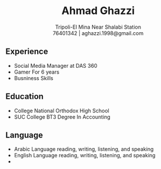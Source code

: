 # <div align="center"> Ahmad Ghazzi </div>
<div align="center"> Tripoli-El Mina Near Shalabi Station </div>
<div align="center"> 76401342 | aghazzi.1998@gmail.com </div>

## Experience
* Social Media Manager at DAS 360 
* Gamer For 6 years
* Busniness Skills 

## Education
* College National Orthodox High School
* SUC College BT3 Degree In Accounting

## Language
* Arabic Language reading, writing, listening, and speaking
* English Language reading, writing, listening, and speaking
* 
